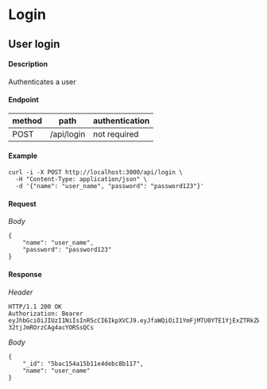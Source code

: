 # Login
## User login

#### Description

Authenticates a user

#### Endpoint

| method | path | authentication |
| - | -| - |
| POST | /api/login | not required |

#### Example
    curl -i -X POST http://localhost:3000/api/login \
      -H "Content-Type: application/json" \
      -d '{"name": "user_name", "password": "password123"}'

#### Request
*Body*

    {
        "name": "user_name",
        "password": "password123"
    }

#### Response
*Header*

    HTTP/1.1 200 OK
    Authorization: Bearer eyJhbGciOiJIUzI1NiIsInR5cCI6IkpXVCJ9.eyJfaWQiOiI1YmFjMTU0YTE1YjExZTRkZWJjOGIxMTciLCJuYW1lIjoidXNlcl9uYW1lIiwiaXNBZG1pbiI6ZmFsc2UsImlhdCI6MTUzODAwNDYwOH0.jtCnF7BZbS9NGj7sKE-32tjJmROrzCAg4acYORSsQCs

*Body*

    {
        "_id": "5bac154a15b11e4debc8b117",
        "name": "user_name"
    }
